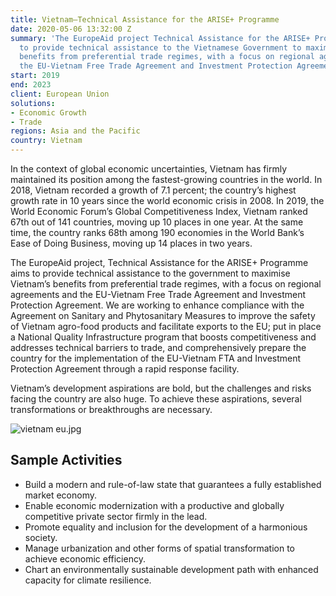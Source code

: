 ```yaml
---
title: Vietnam—Technical Assistance for the ARISE+ Programme
date: 2020-05-06 13:32:00 Z
summary: 'The EuropeAid project Technical Assistance for the ARISE+ Programme aims
  to provide technical assistance to the Vietnamese Government to maximise Vietnam’s
  benefits from preferential trade regimes, with a focus on regional agreements and
  the EU-Vietnam Free Trade Agreement and Investment Protection Agreement. '
start: 2019
end: 2023
client: European Union
solutions:
- Economic Growth
- Trade
regions: Asia and the Pacific
country: Vietnam
---
```


In the context of global economic uncertainties, Vietnam has firmly maintained its position among the fastest-growing countries in the world. In 2018, Vietnam recorded a growth of 7.1 percent; the country’s highest growth rate in 10 years since the world economic crisis in 2008. In 2019, the World Economic Forum’s Global Competitiveness Index, Vietnam ranked 67th out of 141 countries, moving up 10 places in one year. At the same time, the country ranks 68th among 190 economies in the World Bank’s Ease of Doing Business, moving up 14 places in two years.

The EuropeAid project, Technical Assistance for the ARISE+ Programme aims to provide technical assistance to the government to maximise Vietnam’s benefits from preferential trade regimes, with a focus on regional agreements and the EU-Vietnam Free Trade Agreement and Investment Protection Agreement. We are working to enhance compliance with the Agreement on Sanitary and Phytosanitary Measures to improve the safety of Vietnam agro-food products and facilitate exports to the EU; put in place a National Quality Infrastructure program that boosts competitiveness and addresses technical barriers to trade, and comprehensively prepare the country for the implementation of the EU-Vietnam FTA and Investment Protection Agreement through a rapid response facility.

Vietnam’s development aspirations are bold, but the challenges and risks facing the country are also huge. To achieve these aspirations, several transformations or breakthroughs are necessary. 

![vietnam eu.jpg](/uploads/vietnam%20eu.jpg)

## Sample Activities

* Build a modern and rule-of-law state that guarantees a fully established market economy.
* Enable economic modernization with a productive and globally competitive private sector firmly in the lead.
* Promote equality and inclusion for the development of a harmonious society.
* Manage urbanization and other forms of spatial transformation to achieve economic efficiency.
* Chart an environmentally sustainable development path with enhanced capacity for climate resilience.